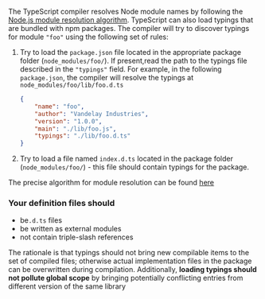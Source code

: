 The TypeScript compiler resolves Node module names by following the [Node.js module resolution algorithm](https://nodejs.org/api/modules.html#modules_all_together).
TypeScript can also load typings that are bundled with npm packages.
The compiler will try to discover typings for module `"foo"` using the following set of rules:

1. Try to load the `package.json` file located in the appropriate package folder (`node_modules/foo/`). If present,read the path to the typings file described in the `"typings"` field. For example, in the following `package.json`, the compiler will resolve the typings at `node_modules/foo/lib/foo.d.ts`

   ```json
   {
       "name": "foo",
       "author": "Vandelay Industries",
       "version": "1.0.0",
       "main": "./lib/foo.js",
       "typings": "./lib/foo.d.ts"
   }
   ```

2. Try to load a file named `index.d.ts` located in the package folder (`node_modules/foo/`) - this file should contain typings for the package.

The precise algorithm for module resolution can be found [here](https://github.com/Microsoft/TypeScript/issues/2338)

### Your definition files should

* be`.d.ts` files
* be written as external modules
* not contain triple-slash references

The rationale is that typings should not bring new compilable items to the set of compiled files; otherwise actual implementation files in the package can be overwritten during compilation.
Additionally, **loading typings should not pollute global scope** by bringing potentially conflicting entries from different version of the same library